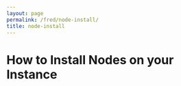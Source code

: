 ```yaml
---
layout: page
permalink: /fred/node-install/
title: node-install
---
```


# How to Install Nodes on your Instance